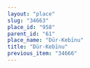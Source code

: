 ```yaml
---
layout: "place"
slug: "34663"
place_id: "958"
parent_id: "61"
place_name: "Dūr-Kebīnu"
title: "Dūr-Kebīnu"
previous_item: "34666"
---
```

